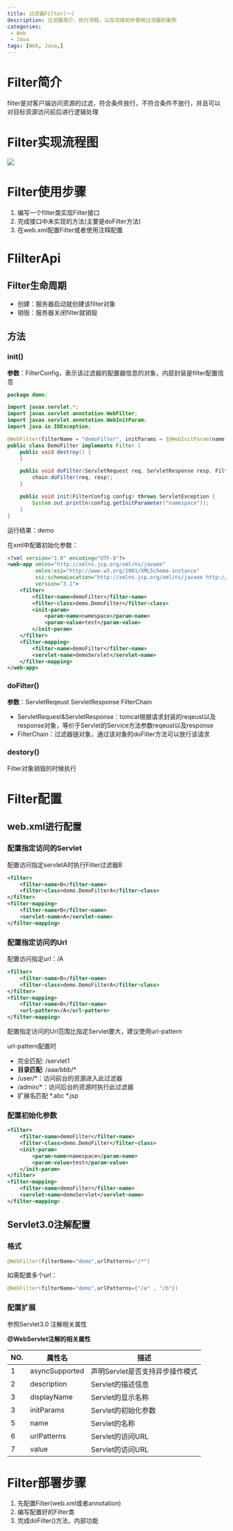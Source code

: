 ```yaml
---
title: 过滤器Filter(一)
description: 过滤器简介，执行流程，以及完成初步使用过滤器的案例
categories:
 - Web
 - Java
tags: [Web, Java,]
---
```



# Filter简介

filter是对客户端访问资源的过滤，符合条件放行，不符合条件不放行，并且可以对目标资源访问前后进行逻辑处理

# Filter实现流程图

![](/assets/images/Filter/filter.png)

# Filter使用步骤

1. 编写一个filter类实现Filter接口
2. 完成接口中未实现的方法(主要是doFilter方法)
3. 在web.xml配置Filter或者使用注释配置

# FIilterApi

## Filter生命周期
- 创建：服务器启动就创建该filter对象
- 销毁：服务器关闭filter就销毁

## 方法

### init()
**参数**：FilterConfig，表示该过滤器的配置器信息的对象，内部封装是filter配置信息

``` java
package demo;

import javax.servlet.*;
import javax.servlet.annotation.WebFilter;
import javax.servlet.annotation.WebInitParam;
import java.io.IOException;

@WebFilter(filterName = "demoFilter", initParams = {@WebInitParam(name = "namespace", value = "demo")})
public class DemoFilter implements Filter {
    public void destroy() {
    }

    public void doFilter(ServletRequest req, ServletResponse resp, FilterChain chain) throws ServletException, IOException {
        chain.doFilter(req, resp);
    }

    public void init(FilterConfig config) throws ServletException {
        System.out.println(config.getInitParameter("namespace"));
    }
}
```

运行结果：demo

在xml中配置初始化参数：
``` xml
<?xml version="1.0" encoding="UTF-8"?>
<web-app xmlns="http://xmlns.jcp.org/xml/ns/javaee"
         xmlns:xsi="http://www.w3.org/2001/XMLSchema-instance"
         xsi:schemaLocation="http://xmlns.jcp.org/xml/ns/javaee http://xmlns.jcp.org/xml/ns/javaee/web-app_3_1.xsd"
         version="3.1">
    <filter>
        <filter-name>demoFilter</filter-name>
        <filter-class>demo.DemoFilter</filter-class>
        <init-param>
            <param-name>namespace</param-name>
            <param-value>test</param-value>
        </init-param>
    </filter>
    <filter-mapping>
        <filter-name>demoFilter</filter-name>
        <servlet-name>demoServlet</servlet-name>
    </filter-mapping>
</web-app>
```

### doFilter()
**参数**：ServletReqeust  ServletResponse  FilterChain
- ServletRequest&ServletResponse：tomcat根据请求封装的reqeust以及response对象，等价于Servlet的Service方法参数reqeust以及response
- FilterChain：过滤器链对象，通过该对象的doFilter方法可以放行该请求

### destory()
Filter对象销毁的时候执行

# Filter配置

## web.xml进行配置

### 配置指定访问的Servlet

配置访问指定servletA时执行Filter过滤器B
``` xml
<filter>
	<filter-name>B</filter-name>
	<filter-class>demo.DemoFilterA</filter-class>
</filter>
<filter-mapping>
	<filter-name>B</filter-name>
	<servlet-name>A</servlet-name>
</filter-mapping>
```

### 配置指定访问的Url

配置访问指定url：/A

``` xml
<filter>
	<filter-name>B</filter-name>
	<filter-class>demo.DemoFilterA</filter-class>
</filter>
<filter-mapping>
	<filter-name>B</filter-name>
	<url-pattern>/A</url-pattern>
</filter-mapping>
```
配置指定访问的Url范围比指定Servlet要大，建议使用url-pattern

url-pattern配置时
- 完全匹配:  /servlet1
- **目录匹配**:  /aaa/bbb/* 
- /user/*：访问前台的资源进入此过滤器
- /admin/*：访问后台的资源时执行此过滤器
- 扩展名匹配  *.abc  *.jsp

### 配置初始化参数
``` xml
<filter>
	<filter-name>demoFilter</filter-name>
	<filter-class>demo.DemoFilter</filter-class>
	<init-param>
		<param-name>namespace</param-name>
		<param-value>test</param-value>
	</init-param>
</filter>
<filter-mapping>
	<filter-name>demoFilter</filter-name>
	<servlet-name>demoServlet</servlet-name>
</filter-mapping>
```

## Servlet3.0注解配置
### 格式

``` java
@WebFilter(filterName="demo",urlPatterns="/*")
```

如需配置多个url：

``` java
@WebFilter(filterName="demo",urlPatterns={"/a" , "/b"})
```

### 配置扩展
参照Servlet3.0 注解相关属性

**@WebServlet注解的相关属性**

NO.	| 属性名 | 描述
---- | ---- | ----
1	|asyncSupported	|声明Servlet是否支持异步操作模式
2	|description	|Servlet的描述信息
3	|displayName	|Servlet的显示名称
3	|initParams	|Servlet的初始化参数
5	|name	|Servlet的名称
6	|urlPatterns	|Servlet的访问URL
7	|value	|Servlet的访问URL

# Filter部署步骤
1. 先配置Filter(web.xml或者annotation)
2. 编写配置好的Filter类
3. 完成doFilter()方法，内部功能






















